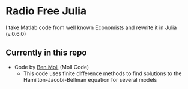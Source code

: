 # Radio Free Julia
I take Matlab code from well known Economists and rewrite it in Julia (v.0.6.0) 

## Currently in this repo 
- Code by [Ben Moll](http://www.princeton.edu/~moll/) (Moll Code)  
  - This code uses finite difference methods to find solutions to the Hamilton-Jacobi-Bellman equation for several models 

